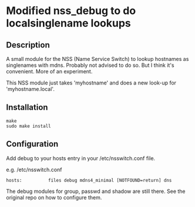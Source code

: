 # Modified nss_debug to do localsinglename lookups

## Description

A small module for the NSS (Name Service Switch) to lookup hostnames as singlenames with mdns. Probably not advised to do so. But I think it's convenient. More of an experiment.

This NSS module just takes 'myhostname' and does a new look-up for 'myhostname.local'.

## Installation

```
make
sudo make install
```

## Configuration

Add debug to your hosts entry in your /etc/nsswitch.conf file.

e.g. /etc/nsswitch.conf
```
hosts:          files debug mdns4_minimal [NOTFOUND=return] dns
```

The debug modules for group, passwd and shadow are still there. See the original repo on how to configure them.
